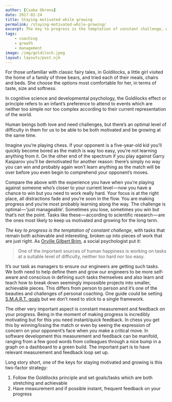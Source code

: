 ```yaml
---
author: [Csaba Okrona]
date: 2017-02-24
title: Staying motivated while growing
permalink: /staying-motivated-while-growing/
excerpt: The key to progress is the temptation of constant challenge, with tasks that remain both achievable and interesting, broken up into pieces of work that are just right.
tags:
    - coaching
    - growth
    - management
image: /img/goldilock.jpeg
layout: layouts/post.njk
---
```


For those unfamiliar with classic fairy tales, in Goldilocks, a little girl visited the home of a family of three bears, and tried each of their meals, chairs and beds. She choose the options most comfortable for her, in terms of taste, size and softness.

In cognitive science and developmental psychology, the Goldilocks effect or principle refers to an infant’s preference to attend to events which are neither too simple nor too complex according to their current representation of the world.

Human beings both love and need challenges, but there’s an optimal level of difficulty in them for us to be able to be both motivated and be growing at the same time.

Imagine you’re playing chess. If your opponent is a five-year-old kid you’ll quickly become bored as the match is way too easy, you’re not learning anything from it. On the other end of the spectrum if you play against Garry Kasparov you’ll be demotivated for another reason: there’s simply no way you can win and probably again won’t learn anything as the match will be over before you even begin to comprehend your opponent’s moves.

Compare the above with the experience you have when you’re playing against someone who’s closer to your current level — now you have a chance to win but you need to work really hard. Your focus is at the right place, all distractions fade and you’re soon in the flow. You are making progress and you’re most probably learning along the way. The challenge is optimal — ‘just manageable’. Sometimes you lose, sometimes you win but that’s not the point. Tasks like these — according to scientific research — are the ones most likely to keep us motivated and growing for the long term.

_The key to progress is the temptation of constant challenge_, with tasks that remain both achievable and interesting, broken up into pieces of work that are just right. As [Orville Gilbert Brim](https://en.wikipedia.org/wiki/Orville_Gilbert_Brim,_Jr.), a social psychologist put it:

> One of the important sources of human happiness is working on tasks at a suitable level of difficulty, neither too hard nor too easy.

It’s our task as managers to ensure our engineers are getting such tasks. We both need to help define them and grow our engineers to be more self-aware and conscious in defining such tasks themselves and also learn and teach how to break down seemingly impossible projects into smaller, achievable pieces. This differs from person to person and it’s one of the beauties and challenges of personal coaching. One guide could be setting [S.M.A.R.T. goals](https://en.wikipedia.org/wiki/SMART_criteria) but we don’t need to stick to a single framework.

The other very important aspect is constant measurement and feedback on your progress. Being in the moment of making progress is incredibly motivating but for this you need instant/quick feedback. In chess you get this by winning/losing the match or even by seeing the expression of concern on your opponent’s face when you make a critical move. In software development this measurement and feedback can be manifold, ranging from a few good words from colleagues through a nice bump in a graph on a dashboard to a green build. The important part is to have relevant measurement and feedback loop set up.

Long story short, one of the keys for staying motivated and growing is this two-factor strategy:

1. Follow the Goldilocks principle and set goals/tasks which are both stretching and achievable
2. Have measurement and if possible instant, frequent feedback on your progress
